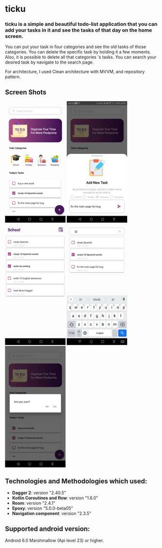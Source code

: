 # ticku
### ticku is a simple and beautiful todo-list application that you can add your tasks in it and see the tasks of that day on the home screen.
You can put your task in four categories and see the old tasks of those categories. 
You can delete the specific task by holding it a few moments. Also, it is possible to delete all that categories 's tasks.
You can search your desired task by navigate to the search page.

For architecture, I used Clean architecture with MVVM, and repository pattern.

## Screen Shots
<img src="https://github.com/melikaafrakhteh/ticku/blob/main/screen%20shots/mainpage.jpg" width="200px"/></a>
<img src="https://github.com/melikaafrakhteh/ticku/blob/main/screen%20shots/add.jpg" width="200px"/></a>
<img src="https://github.com/melikaafrakhteh/ticku/blob/main/screen%20shots/category.jpg" width="200px"/></a>
<img src="https://github.com/melikaafrakhteh/ticku/blob/main/screen%20shots/search.jpg" width="200px"/></a>
<img src="https://github.com/melikaafrakhteh/ticku/blob/main/screen%20shots/delete.jpg" width="200px"/></a>

## Technologies and Methodologies which used:
 - **Dagger 2**: version "2.40.5"
 - **Kotlin Coroutines and flow**: version "1.6.0"
 - **Room**: version "2.4.1"
 - **Epoxy**: version "5.0.0-beta05"
 - **Navigation component**: version "2.3.5"

## Supported android version:
  Android 6.0 Marshmallow (Api level 23) or higher.

